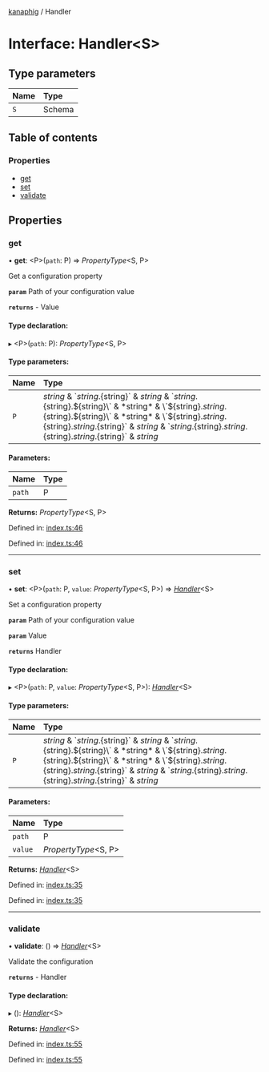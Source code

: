 [kanaphig](../README.md) / Handler

# Interface: Handler<S\>

## Type parameters

| Name | Type |
| :------ | :------ |
| `S` | Schema |

## Table of contents

### Properties

- [get](handler.md#get)
- [set](handler.md#set)
- [validate](handler.md#validate)

## Properties

### get

• **get**: <P\>(`path`: P) => *PropertyType*<S, P\>

Get a configuration property

**`param`** Path of your configuration value

**`returns`** - Value

#### Type declaration:

▸ <P\>(`path`: P): *PropertyType*<S, P\>

#### Type parameters:

| Name | Type |
| :------ | :------ |
| `P` | *string* & \`${string}.${string}\` & *string* & \`${string}.${string}.${string}\` & *string* & \`${string}.${string}.${string}.${string}\` & *string* & \`${string}.${string}.${string}.${string}.${string}\` & *string* & \`${string}.${string}.${string}.${string}.${string}.${string}\` & *string* |

#### Parameters:

| Name | Type |
| :------ | :------ |
| `path` | P |

**Returns:** *PropertyType*<S, P\>

Defined in: [index.ts:46](https://github.com/SagnikPradhan/kanaphig/blob/efd2d6e/source/index.ts#L46)

Defined in: [index.ts:46](https://github.com/SagnikPradhan/kanaphig/blob/efd2d6e/source/index.ts#L46)

___

### set

• **set**: <P\>(`path`: P, `value`: *PropertyType*<S, P\>) => [*Handler*](handler.md)<S\>

Set a configuration property

**`param`** Path of your configuration value

**`param`** Value

**`returns`** Handler

#### Type declaration:

▸ <P\>(`path`: P, `value`: *PropertyType*<S, P\>): [*Handler*](handler.md)<S\>

#### Type parameters:

| Name | Type |
| :------ | :------ |
| `P` | *string* & \`${string}.${string}\` & *string* & \`${string}.${string}.${string}\` & *string* & \`${string}.${string}.${string}.${string}\` & *string* & \`${string}.${string}.${string}.${string}.${string}\` & *string* & \`${string}.${string}.${string}.${string}.${string}.${string}\` & *string* |

#### Parameters:

| Name | Type |
| :------ | :------ |
| `path` | P |
| `value` | *PropertyType*<S, P\> |

**Returns:** [*Handler*](handler.md)<S\>

Defined in: [index.ts:35](https://github.com/SagnikPradhan/kanaphig/blob/efd2d6e/source/index.ts#L35)

Defined in: [index.ts:35](https://github.com/SagnikPradhan/kanaphig/blob/efd2d6e/source/index.ts#L35)

___

### validate

• **validate**: () => [*Handler*](handler.md)<S\>

Validate the configuration

**`returns`** - Handler

#### Type declaration:

▸ (): [*Handler*](handler.md)<S\>

**Returns:** [*Handler*](handler.md)<S\>

Defined in: [index.ts:55](https://github.com/SagnikPradhan/kanaphig/blob/efd2d6e/source/index.ts#L55)

Defined in: [index.ts:55](https://github.com/SagnikPradhan/kanaphig/blob/efd2d6e/source/index.ts#L55)
